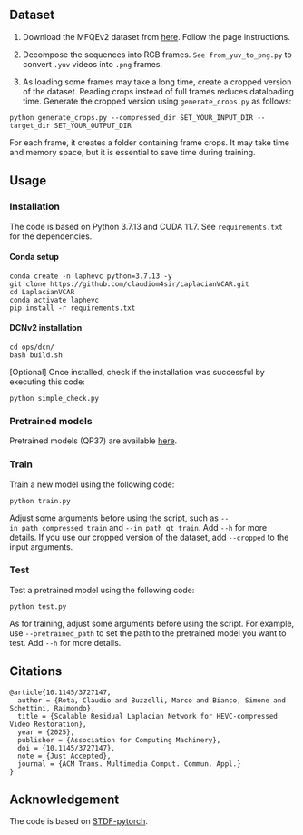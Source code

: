 ## Dataset
1. Download the MFQEv2 dataset from [here](https://github.com/ryanxingql/mfqev2.0/wiki/MFQEv2-Dataset). Follow the page instructions. 

2. Decompose the sequences into RGB frames. `See from_yuv_to_png.py` to convert `.yuv` videos into `.png` frames.

3. As loading some frames may take a long time, create a cropped version of the dataset. Reading crops instead of full frames reduces dataloading time.
Generate the cropped version using `generate_crops.py` as follows:
```
python generate_crops.py --compressed_dir SET_YOUR_INPUT_DIR --target_dir SET_YOUR_OUTPUT_DIR
```
For each frame, it creates a folder containing frame crops. It may take time and memory space, but it is essential to save time during training. 

## Usage

### Installation
The code is based on Python 3.7.13 and CUDA 11.7. See `requirements.txt` for the dependencies.

#### Conda setup
```
conda create -n laphevc python=3.7.13 -y
git clone https://github.com/claudiom4sir/LaplacianVCAR.git
cd LaplacianVCAR
conda activate laphevc
pip install -r requirements.txt
```
#### DCNv2 installation
```
cd ops/dcn/
bash build.sh
```
[Optional] Once installed, check if the installation was successful by executing this code:
```
python simple_check.py
```
### Pretrained models
Pretrained models (QP37) are available [here](https://www.dropbox.com/scl/fo/vfbirbg14osmck1wwga8f/AJbigRmFy8BFZrNnctr1t84?rlkey=uj2on47z3rbzf3lopxk6216ly&st=7qwfbt2b&dl=0).

### Train
Train a new model using the following code:
```
python train.py
```
Adjust some arguments before using the script, such as `--in_path_compressed_train` and `--in_path_gt_train`. 
Add `--h` for more details. 
If you use our cropped version of the dataset, add `--cropped` to the input arguments.

### Test
Test a pretrained model using the following code:
```
python test.py
```
As for training, adjust some arguments before using the script. For example, use `--pretrained_path` to
set the path to the pretrained model you want to test. Add `--h` for more details. 

## Citations
```
@article{10.1145/3727147,
  author = {Rota, Claudio and Buzzelli, Marco and Bianco, Simone and Schettini, Raimondo},
  title = {Scalable Residual Laplacian Network for HEVC-compressed Video Restoration},
  year = {2025},
  publisher = {Association for Computing Machinery},
  doi = {10.1145/3727147},
  note = {Just Accepted},
  journal = {ACM Trans. Multimedia Comput. Commun. Appl.}
}
```

## Acknowledgement
The code is based on [STDF-pytorch](https://github.com/ryanxingql/stdf-pytorch).

